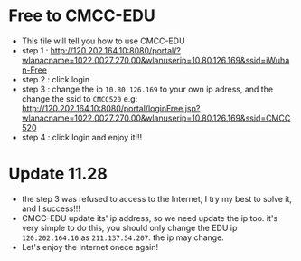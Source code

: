 # Free to CMCC-EDU
* This file will tell you how to use CMCC-EDU
 * step 1 : http://120.202.164.10:8080/portal/?wlanacname=1022.0027.270.00&wlanuserip=10.80.126.169&ssid=iWuhan-Free
 * step 2 : click login
 * step 3 : change the ip `10.80.126.169` to your own ip adress, and the change the ssid to `CMCC520` e.g: http://120.202.164.10:8080/portal/loginFree.jsp?wlanacname=1022.0027.270.00&wlanuserip=10.80.126.169&ssid=CMCC520
 * step 4 : click login and enjoy it!!!
 
# Update 11.28
* the step 3 was refused to access to the Internet, I try my best to solve it, and I success!!!
 * CMCC-EDU update its' ip address, so we need update the ip too. it's very simple to do this, you should only change the EDU ip `120.202.164.10` as `211.137.54.207`. the ip may change.
 * Let's enjoy the Internet onece again!
